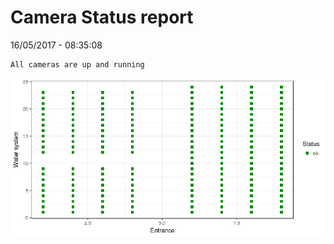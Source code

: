 Camera Status report
================
16/05/2017 - 08:35:08

    All cameras are up and running

![](camreport_files/figure-markdown_github/unnamed-chunk-2-1.png)
